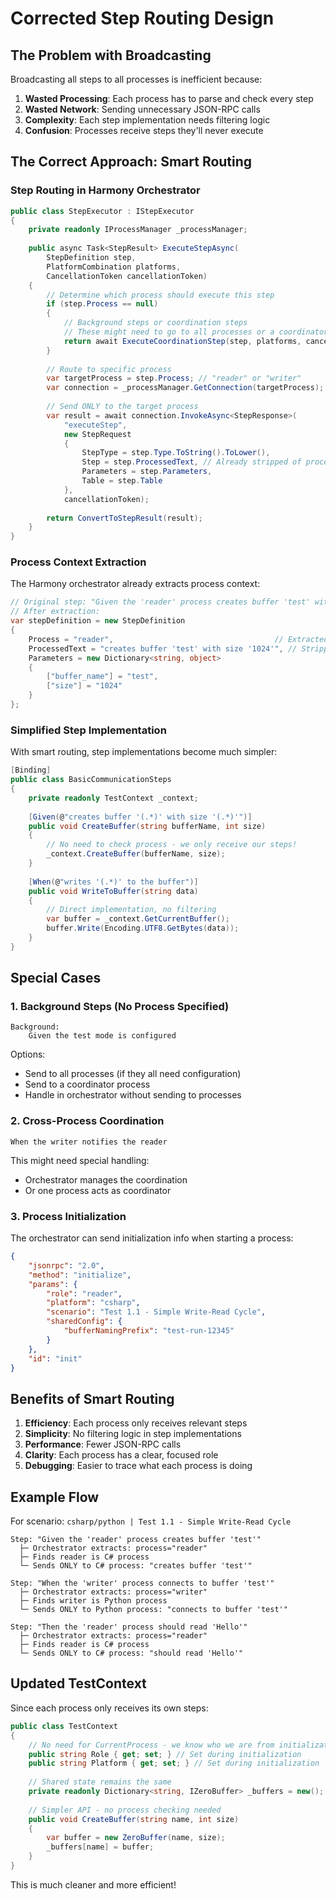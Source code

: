# Corrected Step Routing Design

## The Problem with Broadcasting

Broadcasting all steps to all processes is inefficient because:
1. **Wasted Processing**: Each process has to parse and check every step
2. **Wasted Network**: Sending unnecessary JSON-RPC calls
3. **Complexity**: Each step implementation needs filtering logic
4. **Confusion**: Processes receive steps they'll never execute

## The Correct Approach: Smart Routing

### Step Routing in Harmony Orchestrator

```csharp
public class StepExecutor : IStepExecutor
{
    private readonly IProcessManager _processManager;
    
    public async Task<StepResult> ExecuteStepAsync(
        StepDefinition step, 
        PlatformCombination platforms,
        CancellationToken cancellationToken)
    {
        // Determine which process should execute this step
        if (step.Process == null)
        {
            // Background steps or coordination steps
            // These might need to go to all processes or a coordinator
            return await ExecuteCoordinationStep(step, platforms, cancellationToken);
        }
        
        // Route to specific process
        var targetProcess = step.Process; // "reader" or "writer"
        var connection = _processManager.GetConnection(targetProcess);
        
        // Send ONLY to the target process
        var result = await connection.InvokeAsync<StepResponse>(
            "executeStep",
            new StepRequest
            {
                StepType = step.Type.ToString().ToLower(),
                Step = step.ProcessedText, // Already stripped of process context
                Parameters = step.Parameters,
                Table = step.Table
            },
            cancellationToken);
        
        return ConvertToStepResult(result);
    }
}
```

### Process Context Extraction

The Harmony orchestrator already extracts process context:

```csharp
// Original step: "Given the 'reader' process creates buffer 'test' with size '1024'"
// After extraction:
var stepDefinition = new StepDefinition
{
    Process = "reader",                                    // Extracted
    ProcessedText = "creates buffer 'test' with size '1024'", // Stripped
    Parameters = new Dictionary<string, object>
    {
        ["buffer_name"] = "test",
        ["size"] = "1024"
    }
};
```

### Simplified Step Implementation

With smart routing, step implementations become much simpler:

```csharp
[Binding]
public class BasicCommunicationSteps
{
    private readonly TestContext _context;
    
    [Given(@"creates buffer '(.*)' with size '(.*)'")]
    public void CreateBuffer(string bufferName, int size)
    {
        // No need to check process - we only receive our steps!
        _context.CreateBuffer(bufferName, size);
    }
    
    [When(@"writes '(.*)' to the buffer")]
    public void WriteToBuffer(string data)
    {
        // Direct implementation, no filtering
        var buffer = _context.GetCurrentBuffer();
        buffer.Write(Encoding.UTF8.GetBytes(data));
    }
}
```

## Special Cases

### 1. Background Steps (No Process Specified)

```gherkin
Background:
    Given the test mode is configured
```

Options:
- Send to all processes (if they all need configuration)
- Send to a coordinator process
- Handle in orchestrator without sending to processes

### 2. Cross-Process Coordination

```gherkin
When the writer notifies the reader
```

This might need special handling:
- Orchestrator manages the coordination
- Or one process acts as coordinator

### 3. Process Initialization

The orchestrator can send initialization info when starting a process:

```json
{
    "jsonrpc": "2.0",
    "method": "initialize",
    "params": {
        "role": "reader",
        "platform": "csharp",
        "scenario": "Test 1.1 - Simple Write-Read Cycle",
        "sharedConfig": {
            "bufferNamingPrefix": "test-run-12345"
        }
    },
    "id": "init"
}
```

## Benefits of Smart Routing

1. **Efficiency**: Each process only receives relevant steps
2. **Simplicity**: No filtering logic in step implementations
3. **Performance**: Fewer JSON-RPC calls
4. **Clarity**: Each process has a clear, focused role
5. **Debugging**: Easier to trace what each process is doing

## Example Flow

For scenario: `csharp/python | Test 1.1 - Simple Write-Read Cycle`

```
Step: "Given the 'reader' process creates buffer 'test'"
  ├─ Orchestrator extracts: process="reader"
  ├─ Finds reader is C# process
  └─ Sends ONLY to C# process: "creates buffer 'test'"

Step: "When the 'writer' process connects to buffer 'test'"
  ├─ Orchestrator extracts: process="writer"
  ├─ Finds writer is Python process
  └─ Sends ONLY to Python process: "connects to buffer 'test'"

Step: "Then the 'reader' process should read 'Hello'"
  ├─ Orchestrator extracts: process="reader"
  ├─ Finds reader is C# process
  └─ Sends ONLY to C# process: "should read 'Hello'"
```

## Updated TestContext

Since each process only receives its own steps:

```csharp
public class TestContext
{
    // No need for CurrentProcess - we know who we are from initialization
    public string Role { get; set; } // Set during initialization
    public string Platform { get; set; } // Set during initialization
    
    // Shared state remains the same
    private readonly Dictionary<string, IZeroBuffer> _buffers = new();
    
    // Simpler API - no process checking needed
    public void CreateBuffer(string name, int size)
    {
        var buffer = new ZeroBuffer(name, size);
        _buffers[name] = buffer;
    }
}
```

This is much cleaner and more efficient!